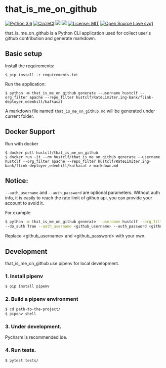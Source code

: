 # that_is_me_on_github
[![Python 3.6](https://img.shields.io/badge/python-3.6-blue.svg)](https://www.python.org/downloads/release/python-360/)
[![CircleCI](https://circleci.com/gh/hustclf/that_is_me_on_github.svg?style=svg)](https://circleci.com/gh/hustclf/that_is_me_on_github)
[![](https://images.microbadger.com/badges/image/hustclf/that_is_me_on_github.svg)](https://microbadger.com/images/hustclf/that_is_me_on_github "Get your own image badge on microbadger.com")
[![](https://images.microbadger.com/badges/version/hustclf/that_is_me_on_github.svg)](https://microbadger.com/images/hustclf/that_is_me_on_github "Get your own version badge on microbadger.com")
[![License: MIT](https://img.shields.io/badge/License-MIT-yellow.svg)](https://opensource.org/licenses/MIT)
[![Open Source Love svg1](https://badges.frapsoft.com/os/v1/open-source.svg?v=103)](https://github.com/ellerbrock/open-source-badges/)

that_is_me_on_github is a Python CLI application used for collect user's github contribution and generate markdown.

## Basic setup

Install the requirements:
```
$ pip install -r requirements.txt
```

Run the application:
```
$ python -m that_is_me_on_github generate --username hustclf --org_filter apache --repo_filter hustclf/RateLimiter,ing-bank/flink-deployer,edenhill/kafkacat
```
A markdown file named `that_is_me_on_github.md` will be generated under current folder.

## Docker Support
Run with docker
```
$ docker pull hustclf/that_is_me_on_github
$ docker run -it --rm hustclf/that_is_me_on_github generate --username hustclf --org_filter apache --repo_filter hustclf/RateLimiter,ing-bank/flink-deployer,edenhill/kafkacat > markdown.md
```

## Notice:
`--auth_username` and `--auth_password` are optional parameters. 
Without auth info, it is easily to reach the rate limit of github api, you can provide your account to avoid it.

For example:
```bash
$ python -m that_is_me_on_github generate --username hustclf --org_filter apache --repo_filter hustclf/RateLimiter,ing-bank/flink-deployer,edenhill/kafkacat \\ 
--do_auth True --auth_username <github_username> --auth_password <github password>
```
Replace <github_username> and <github_password> with your own.

## Development
that_is_me_on_github use pipenv for local development.

### 1. Install pipenv
```bash
$ pip install pipenv
```

### 2. Build a pipenv environment
```bash
$ cd path-to-the-project/
$ pipenv shell
```

### 3. Under development.
Pycharm is recommended ide.

### 4. Run tests.
```bash
$ pytest tests/
```
